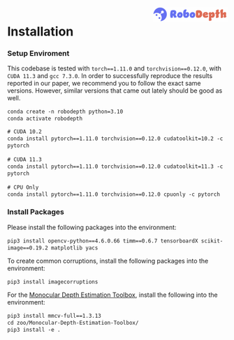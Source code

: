 <img src="../docs/figs/logo2.png" align="right" width="34%">

# Installation

### Setup Enviroment

This codebase is tested with `torch==1.11.0` and `torchvision==0.12.0`, with `CUDA 11.3` and `gcc 7.3.0`. In order to successfully reproduce the results reported in our paper, we recommend you to follow the exact same versions. However, similar versions that came out lately should be good as well.
```shell
conda create -n robodepth python=3.10
conda activate robodepth
```
```shell
# CUDA 10.2
conda install pytorch==1.11.0 torchvision==0.12.0 cudatoolkit=10.2 -c pytorch

# CUDA 11.3
conda install pytorch==1.11.0 torchvision==0.12.0 cudatoolkit=11.3 -c pytorch

# CPU Only
conda install pytorch==1.11.0 torchvision==0.12.0 cpuonly -c pytorch
```

### Install Packages

Please install the following packages into the environment:
```shell
pip3 install opencv-python==4.6.0.66 timm==0.6.7 tensorboardX scikit-image==0.19.2 matplotlib yacs
```

To create common corruptions, install the following packages into the environment:
```shell
pip3 install imagecorruptions
```

For the [Monocular Depth Estimation Toolbox](https://github.com/zhyever/Monocular-Depth-Estimation-Toolbox), install the following into the environment:
```shell
pip3 install mmcv-full==1.3.13
cd zoo/Monocular-Depth-Estimation-Toolbox/
pip3 install -e .
```
